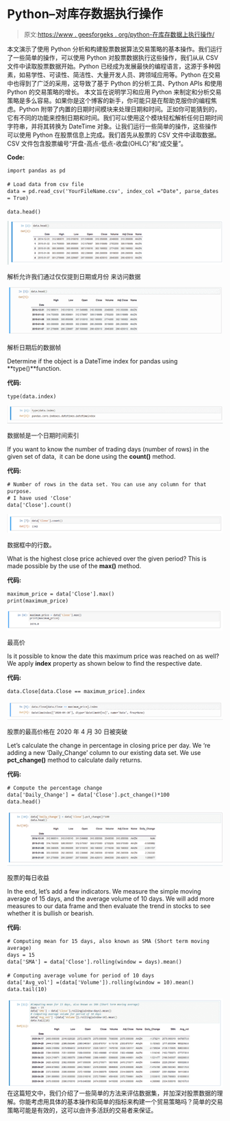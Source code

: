 # Python–对库存数据执行操作

> 原文:[https://www . geesforgeks . org/python-在库存数据上执行操作/](https://www.geeksforgeeks.org/python-performing-operations-on-the-stock-data/)

本文演示了使用 Python 分析和构建股票数据算法交易策略的基本操作。我们运行了一些简单的操作，可以使用 Python 对股票数据执行这些操作，我们从从 CSV 文件中读取股票数据开始。Python 已经成为发展最快的编程语言，这源于多种因素，如易学性、可读性、简洁性、大量开发人员、跨领域应用等。Python 在交易中也得到了广泛的采用，这导致了基于 Python 的分析工具、Python APIs 和使用 Python 的交易策略的增长。
本文旨在说明学习和应用 Python 来制定和分析交易策略是多么容易。如果你是这个博客的新手，你可能只是在帮助克服你的编程焦虑。Python 附带了内置的日期时间模块来处理日期和时间。正如你可能猜到的，它有不同的功能来控制日期和时间。我们可以使用这个模块轻松解析任何日期时间字符串，并将其转换为 DateTime 对象。让我们运行一些简单的操作，这些操作可以使用 Python 在股票信息上完成。我们首先从股票的 CSV 文件中读取数据。CSV 文件包含股票编号“开盘-高点-低点-收盘(OHLC)”和“成交量”。

**Code:**

```
import pandas as pd

# Load data from csv file
data = pd.read_csv('YourFileName.csv', index_col ="Date", parse_dates = True)

data.head()
```

![](img/468279d7ab154c628a90633f3b7b1766.png)

解析允许我们通过仅仅提到日期或月份
来访问数据

![](img/84ba621d5671d2c97caba5455f1a5ac1.png)

解析日期后的数据帧

Determine if the object is a DateTime index for pandas using **type()**function.

**代码:**

```
type(data.index)
```

![](img/468e4bbd70316188185303d19b31c3b6.png)

数据帧是一个日期时间索引

If you want to know the number of trading days (number of rows) in the given set of data,  it can be done using the **count()** method.

**代码:**

```
# Number of rows in the data set. You can use any column for that purpose.
# I have used 'Close'
data['Close'].count()
```

![](img/f5e960a310635a7b6e1bd0a7d4228ed0.png)

数据框中的行数。

What is the highest close price achieved over the given period? This is made possible by the use of the **max()** method.

**代码:**

```
maximum_price = data['Close'].max()
print(maximum_price)
```

![](img/9277da82789ec00af4f233d5ea4ce462.png)

最高价

Is it possible to know the date this maximum price was reached on as well? We apply **index** property as shown below to find the respective date.

**代码:**

```
data.Close[data.Close == maximum_price].index
```

![](img/4d6994765210358081e98a63db478261.png)

股票的最高价格在 2020 年 4 月 30 日被突破

Let’s calculate the change in percentage in closing price per day. We ‘re adding a new ‘Daily_Change’ column to our existing data set. We use **pct_change()** method to calculate daily returns.

**代码:**

```
# Compute the percentage change
data['Daily_Change'] = data['Close'].pct_change()*100
data.head()
```

![](img/e5551ddfb54e06e46a4595b286d262dc.png)

股票的每日收益

In the end, let’s add a few indicators. We measure the simple moving average of 15 days, and the average volume of 10 days. We will add more measures to our data frame and then evaluate the trend in stocks to see whether it is bullish or bearish.

**代码:**

```
# Computing mean for 15 days, also known as SMA (Short term moving average)
days = 15
data['SMA'] = data['Close'].rolling(window = days).mean()

# Computing average volume for period of 10 days
data['Avg_vol'] =(data['Volume']).rolling(window = 10).mean()
data.tail(10)
```

![](img/c610c0e12870e0ed36f3afb47641d581.png)
在这篇短文中，我们介绍了一些简单的方法来评估数据集，并加深对股票数据的理解。你能考虑用具体的基本操作和简单的指标来构建一个贸易策略吗？简单的交易策略可能是有效的，这可以由许多活跃的交易者来保证。